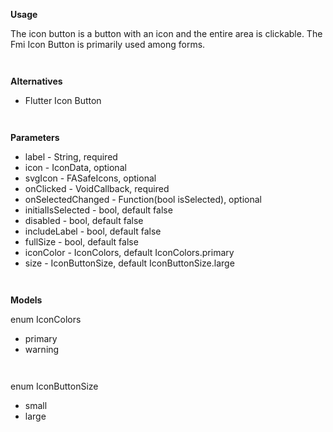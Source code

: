 **Usage**

The icon button is a button with an icon and the entire area is clickable. The Fmi Icon Button is primarily used among forms.

` `

**Alternatives**

* Flutter Icon Button

` `

**Parameters**

* label - String, required
* icon - IconData, optional
* svgIcon - FASafeIcons, optional
* onClicked - VoidCallback, required
* onSelectedChanged - Function(bool isSelected), optional
* initialIsSelected - bool, default false
* disabled - bool, default false
* includeLabel - bool, default false
* fullSize - bool, default false
* iconColor - IconColors, default IconColors.primary
* size - IconButtonSize, default IconButtonSize.large

` `

**Models**

enum IconColors
* primary
* warning

` `

enum IconButtonSize
* small
* large

`  `